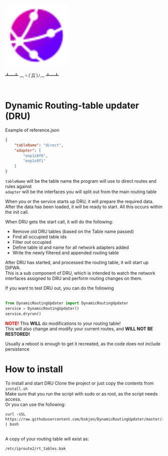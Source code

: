 

<img src="./static-assets/DynamicRoutingUpdater.svg" alt="drawing" width="200"/>
<br>
<p>┻━┻ ︵ヽ(`Д´)ﾉ︵ ┻━┻ </p>
<br>

# Dynamic Routing-table updater (DRU)

Example of reference.json
```json
{
    "tableName": "direct",
    "adapter": [
        "enp1s0f0",
        "enp1s0f1"
    ]
}
```
`tableName` will be the table name the program will use to direct routes and rules against </br>
```adapter``` will be the interfaces you will split out from the main routing table</br>

When you or the service starts up DRU,
it will prepare the required data. <br>
After the data has been loaded, it will be ready to start. All this occurs within the init call.

When DRU gets the start call, it will do the following:
- Remove old DRU tables (based on the Table name passed)
- Find all occupied table ids
- Filter out occupied
- Define table id and name for all network adapters added
- Write the newly filtered and appended routing table

After DRU has started, and processed the routing table, it will start up DIPWA. <br>
This is a sub component of DRU, which is intended to watch the network interfaces assigned to DRU and perform routing changes on them.<br>

If you want to test DRU out, you can do the following
```python

from DynamicRoutingUpdater import DynamicRoutingUpdater
service = DynamicRoutingUpdater()
service.dryrun()

```
<strong style="color: red">NOTE!</strong> This <strong>WILL</strong> do modifications to your routing table! <br>
This will also change and modify your current routes, and <strong>WILL NOT BE RESTORED!</strong>

Usually a reboot is enough to get it recreated, as the code does not include persistance

# How to install
To install and start DRU
Clone the project or just copy the contents from `install.sh` </br>
Make sure that you run the script with sudo or as root, as the script needs access. <br>
Or you can use the following:
```shell
curl -sSL https://raw.githubusercontent.com/bskjon/DynamicRoutingUpdater/master/install.sh | bash
```


<br>
A copy of your routing table will exist as:

```sh
/etc/iproute2/rt_tables.bak
```